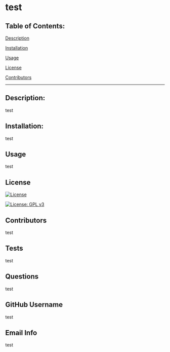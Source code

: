 # test

## Table of Contents:

[Description](#Description)

[Installation](#Installation)

[Usage](#Usage)

[License](#License)

[Contributors](#Contributors)

--------------------------------------

## Description: 

test

## Installation:

test

## Usage

test

## License

[![License](https://img.shields.io/badge/License-Apache_2.0-blue.svg)](https://opensource.org/licenses/Apache_2.0)

[![License: GPL v3](https://img.shields.io/badge/License-Apache_2.0-blue.svg)](https://www.gnu.org/licenses/Apache_2.0)



## Contributors

test

## Tests

test

## Questions

test

## GitHub Username 

test

## Email Info

test


